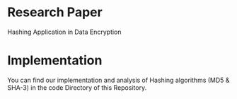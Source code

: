 # Research Paper

Hashing Application in Data Encryption 

# Implementation 

You can find our implementation and analysis of Hashing algorithms (MD5 & SHA-3) in the code Directory of this Repository. 
